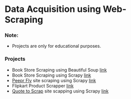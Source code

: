 # Data Acquisition using Web-Scraping

### Note:
* Projects are only for educational purposes.

### Projects
* Book Store Scraping using Beautiful Soup [link](https://github.com/00surya/Web_Scraping_/tree/main/Book_Store_Scrap_beautiful_soup)
* Book Store Scraping using Scrapy [link](https://github.com/00surya/Web_Scraping_/tree/main/Book_Store_Scrap_scrapy/book_scrap)
* [Peepr Fly](https://www.pepperfry.com/) site scraping using Scrapy [link](https://github.com/00surya/Web_Scraping_/tree/main/Peepr_fly_site_scraping_using_scrapy)
* Flipkart Product Scrapper [link](https://github.com/00surya/Web_Scraping_/tree/main/flipkart_p_scrapper)
* [Quote to Scrap](https://quotes.toscrape.com/) site scapping using Scrapy [link](https://github.com/00surya/Web_Scraping_/tree/main/web_crawler_usng_scrapy)
